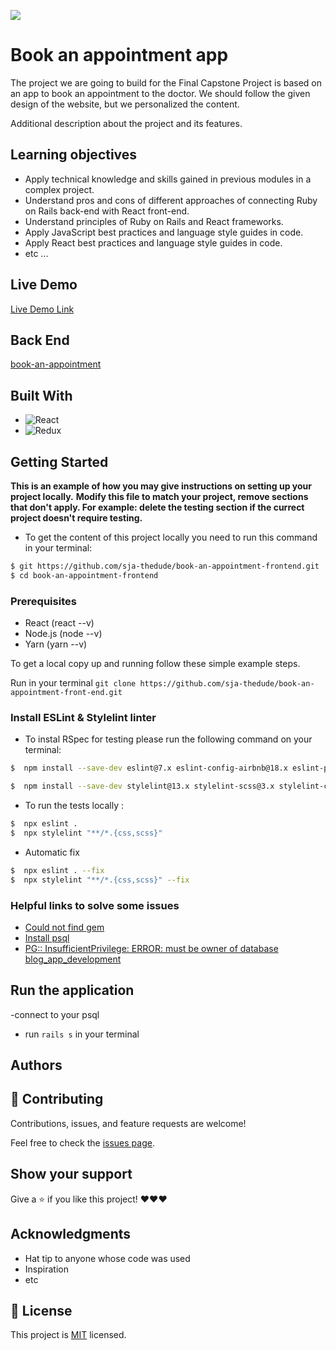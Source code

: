 ![](https://img.shields.io/badge/Microverse-blueviolet)

# Book an appointment app

The project we are going to build for the Final Capstone Project is based on an app to book an appointment to the doctor. We should follow the given design of the website, but we personalized the content.

Additional description about the project and its features.

## Learning objectives

- Apply technical knowledge and skills gained in previous modules in a complex project.
- Understand pros and cons of different approaches of connecting Ruby on Rails back-end with React front-end.
- Understand principles of Ruby on Rails and React frameworks.
- Apply JavaScript best practices and language style guides in code.
- Apply React best practices and language style guides in code.
- etc ...

## Live Demo

[Live Demo Link]()


## Back End

[book-an-appointment](https://github.com/sja-thedude/book-an-appointment-backend)


## Built With

- ![React](https://img.shields.io/badge/-React-000000?style=flat&logo=react)
- ![Redux](https://img.shields.io/badge/-Redux-000000?style=flat&logo=redux&logoColor=ffffff&labelColor=violet)


## Getting Started

**This is an example of how you may give instructions on setting up your project locally.**
**Modify this file to match your project, remove sections that don't apply. For example: delete the testing section if the currect project doesn't require testing.**


- To get the content of this project locally you need to run this command in your terminal:

```bash
$ git https://github.com/sja-thedude/book-an-appointment-frontend.git
$ cd book-an-appointment-frontend
```

### Prerequisites
* React (react --v)
* Node.js (node --v)
* Yarn (yarn --v)

To get a local copy up and running follow these simple example steps.

Run in your terminal `git clone https://github.com/sja-thedude/book-an-appointment-front-end.git`

### Install **ESLint** & **Stylelint** linter

* To instal RSpec for testing please run the following command on your terminal:

```bash
$  npm install --save-dev eslint@7.x eslint-config-airbnb@18.x eslint-plugin-import@2.x eslint-plugin-jsx-a11y@6.x eslint-plugin-react@7.x eslint-plugin-react-hooks@4.x @babel/eslint-parser@7.x @babel/core@7.x  @babel/plugin-syntax-jsx@7.x  @babel/preset-react@7.x @babel/preset-react@7.x

```

```bash
$  npm install --save-dev stylelint@13.x stylelint-scss@3.x stylelint-config-standard@21.x stylelint-csstree-validator@1.x

```

- To run the tests locally :

```bash
$  npx eslint .
$  npx stylelint "**/*.{css,scss}" 
```

- Automatic fix

```bash
$  npx eslint . --fix 
$  npx stylelint "**/*.{css,scss}" --fix 
```


### Helpful links to solve some issues

* [Could not find gem](https://stackoverflow.com/questions/32491201/could-not-find-gem-pg-0-12-4-ruby-in-any-of-the-gem-sources-listed-in-your)
* [Install psql](https://harshityadav95.medium.com/postgresql-in-windows-subsystem-for-linux-wsl-6dc751ac1ff3)
* [PG:: InsufficientPrivilege: ERROR:  must be owner of database blog_app_development](https://stackoverflow.com/questions/25610753/activerecordstatementinvalid-pgerror-error-must-be-owner-of-database)


## Run the application
-connect to your psql
-  run `rails s` in your terminal

## Authors




  
## 🤝 Contributing

Contributions, issues, and feature requests are welcome!

Feel free to check the [issues page](https://github.com/sja-thedude/book-an-appointment-frontend/issues).

## Show your support

Give a ⭐️ if you like this project! ❤️❤️❤️


## Acknowledgments

- Hat tip to anyone whose code was used
- Inspiration
- etc

## 📝 License

This project is [MIT](./MIT.md) licensed.
